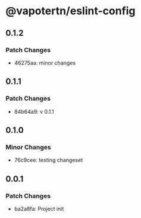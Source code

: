 # @vapotertn/eslint-config

## 0.1.2

### Patch Changes

- 46275aa: minor changes

## 0.1.1

### Patch Changes

- 84b64a9: v 0.1.1

## 0.1.0

### Minor Changes

- 76c9cee: testing changeset

## 0.0.1

### Patch Changes

- ba2a8fa: Project init
